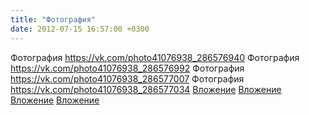 ```yaml
---
title: "Фотография"
date: 2012-07-15 16:57:00 +0300
---
```


Фотография
<a class="vk-attach" href="https://vk.com/photo41076938_286576940">https://vk.com/photo41076938_286576940</a>
Фотография
<a class="vk-attach" href="https://vk.com/photo41076938_286576992">https://vk.com/photo41076938_286576992</a>
Фотография
<a class="vk-attach" href="https://vk.com/photo41076938_286577007">https://vk.com/photo41076938_286577007</a>
Фотография
<a class="vk-attach" href="https://vk.com/photo41076938_286577034">https://vk.com/photo41076938_286577034</a>
<a class="vk-attach" href="https://vk.com/photo41076938_286576940">Вложение</a>
<a class="vk-attach" href="https://vk.com/photo41076938_286576992">Вложение</a>
<a class="vk-attach" href="https://vk.com/photo41076938_286577007">Вложение</a>
<a class="vk-attach" href="https://vk.com/photo41076938_286577034">Вложение</a>
